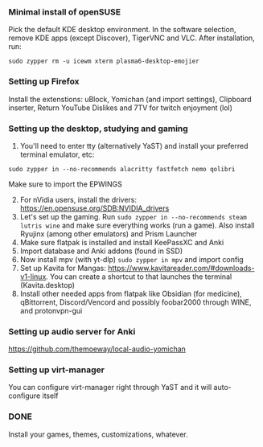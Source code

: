 ### Minimal install of openSUSE ###
Pick the default KDE desktop environment. In the software selection, remove KDE apps (except Discover), TigerVNC and VLC. After installation, run:

`sudo zypper rm -u icewm xterm plasma6-desktop-emojier`
 

### Setting up Firefox ###
Install the extenstions: uBlock, Yomichan (and import settings), Clipboard inserter, Return YouTube Dislikes and 7TV for twitch enjoyment (lol)

### Setting up the desktop, studying and gaming ###
1. You'll need to enter tty (alternatively YaST) and install your preferred terminal emulator, etc:
     
`sudo zypper in --no-recommends alacritty fastfetch nemo qolibri`

Make sure to import the EPWINGS

2. For nVidia users, install the drivers: https://en.opensuse.org/SDB:NVIDIA_drivers
3. Let's set up the gaming. Run `sudo zypper in --no-recommends steam lutris wine` and make sure everything works (run a game). Also install Ryujinx (among other emulators) and Prism Launcher
4. Make sure flatpak is installed and install KeePassXC and Anki
5. Import database and Anki addons (found in SSD)
7. Now install mpv (with yt-dlp) `sudo zypper in mpv` and import config
8. Set up Kavita for Mangas: https://www.kavitareader.com/#downloads-v1-linux. You can create a shortcut to that launches the terminal (Kavita.desktop)
9. Install other needed apps from flatpak like Obsidian (for medicine), qBittorrent, Discord/Vencord and possibly foobar2000 through WINE, and protonvpn-gui

  
 
### Setting up audio server for Anki ###
https://github.com/themoeway/local-audio-yomichan

 
 
### Setting up virt-manager ###
You can configure virt-manager right through YaST and it will auto-configure itself

 
 
### DONE
Install your games, themes, customizations, whatever. 
